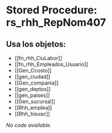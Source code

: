 # Stored Procedure: rs_rhh_RepNom407

## Usa los objetos:
- [[fn_rhh_CiuLabor]]
- [[fn_rhh_Empleados_Usuario]]
- [[Gen_Ccosto]]
- [[gen_ciudad]]
- [[Gen_compania]]
- [[gen_deptos]]
- [[gen_paises]]
- [[Gen_sucursal]]
- [[Rhh_emplea]]
- [[Rhh_hisvac]]

*No code available.*
